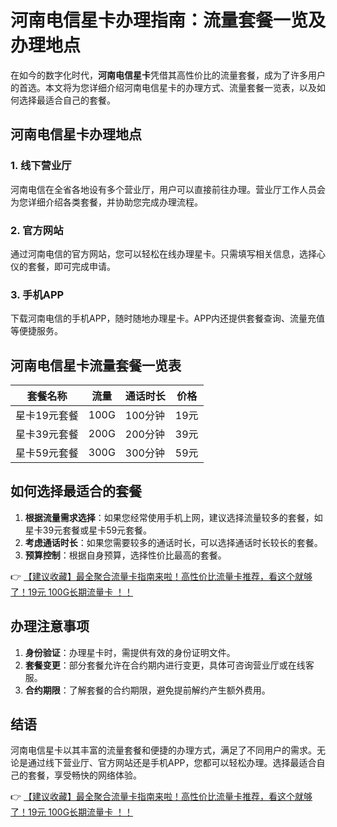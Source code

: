 # 河南电信星卡办理指南：流量套餐一览及办理地点

在如今的数字化时代，**河南电信星卡**凭借其高性价比的流量套餐，成为了许多用户的首选。本文将为您详细介绍河南电信星卡的办理方式、流量套餐一览表，以及如何选择最适合自己的套餐。

## 河南电信星卡办理地点

### 1. 线下营业厅
河南电信在全省各地设有多个营业厅，用户可以直接前往办理。营业厅工作人员会为您详细介绍各类套餐，并协助您完成办理流程。

### 2. 官方网站
通过河南电信的官方网站，您可以轻松在线办理星卡。只需填写相关信息，选择心仪的套餐，即可完成申请。

### 3. 手机APP
下载河南电信的手机APP，随时随地办理星卡。APP内还提供套餐查询、流量充值等便捷服务。

## 河南电信星卡流量套餐一览表

| 套餐名称 | 流量 | 通话时长 | 价格 |
| -------- | ---- | -------- | ---- |
| 星卡19元套餐 | 100G | 100分钟 | 19元 |
| 星卡39元套餐 | 200G | 200分钟 | 39元 |
| 星卡59元套餐 | 300G | 300分钟 | 59元 |

## 如何选择最适合的套餐

1. **根据流量需求选择**：如果您经常使用手机上网，建议选择流量较多的套餐，如星卡39元套餐或星卡59元套餐。
2. **考虑通话时长**：如果您需要较多的通话时长，可以选择通话时长较长的套餐。
3. **预算控制**：根据自身预算，选择性价比最高的套餐。

👉 [【建议收藏】最全聚合流量卡指南来啦！高性价比流量卡推荐，看这个就够了！19元 100G长期流量卡 ！！](https://bit.ly/Liuliangka)

## 办理注意事项

1. **身份验证**：办理星卡时，需提供有效的身份证明文件。
2. **套餐变更**：部分套餐允许在合约期内进行变更，具体可咨询营业厅或在线客服。
3. **合约期限**：了解套餐的合约期限，避免提前解约产生额外费用。

## 结语

河南电信星卡以其丰富的流量套餐和便捷的办理方式，满足了不同用户的需求。无论是通过线下营业厅、官方网站还是手机APP，您都可以轻松办理。选择最适合自己的套餐，享受畅快的网络体验。

👉 [【建议收藏】最全聚合流量卡指南来啦！高性价比流量卡推荐，看这个就够了！19元 100G长期流量卡 ！！](https://bit.ly/Liuliangka)